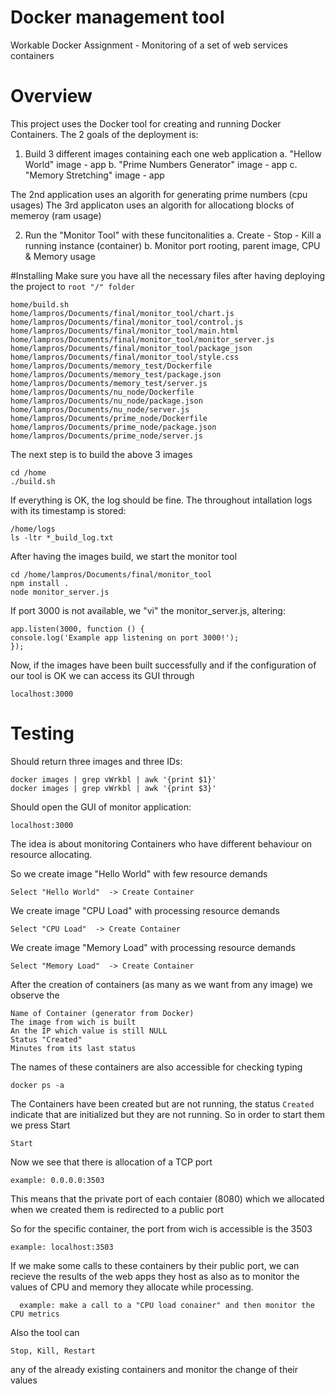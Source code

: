 # Docker management tool
Workable Docker Assignment - Monitoring of a set of web services containers

# Overview
This project uses the Docker tool for creating and running Docker Containers.
The 2 goals of the deployment is:

1. Build 3 different images containing each one web application
  a. "Hellow World" image - app
  b. "Prime Numbers Generator" image - app
  c. "Memory Stretching" image - app

The 2nd application uses an algorith for generating prime numbers (cpu usages)
The 3rd applicaton uses an algorith for allocationg blocks of memeroy (ram usage)

2. Run the "Monitor Tool" with these funcitonalities
  a. Create - Stop - Kill a running instance (container)
  b. Monitor port rooting, parent image, CPU & Memory usage

#Installing
Make sure you have all the necessary files after having deploying the project to `root "/" folder`

    home/build.sh
    home/lampros/Documents/final/monitor_tool/chart.js
    home/lampros/Documents/final/monitor_tool/control.js
    home/lampros/Documents/final/monitor_tool/main.html
    home/lampros/Documents/final/monitor_tool/monitor_server.js
    home/lampros/Documents/final/monitor_tool/package_json
    home/lampros/Documents/final/monitor_tool/style.css
    home/lampros/Documents/memory_test/Dockerfile
    home/lampros/Documents/memory_test/package.json
    home/lampros/Documents/memory_test/server.js
    home/lampros/Documents/nu_node/Dockerfile
    home/lampros/Documents/nu_node/package.json
    home/lampros/Documents/nu_node/server.js
    home/lampros/Documents/prime_node/Dockerfile
    home/lampros/Documents/prime_node/package.json
    home/lampros/Documents/prime_node/server.js

The next step is to build the above 3 images

    cd /home
    ./build.sh
    
If everything is OK, the log should be fine. The throughout intallation logs with its timestamp is stored:

    /home/logs
    ls -ltr *_build_log.txt
    
After having the images build, we start the monitor tool

    cd /home/lampros/Documents/final/monitor_tool
    npm install .
    node monitor_server.js
    
If port 3000 is not available, we "vi" the monitor_server.js, altering:

    app.listen(3000, function () {
    console.log('Example app listening on port 3000!');
    });
    
Now, if the images have been built successfully and if the configuration of our tool is OK
we can access its GUI through

    localhost:3000
    
# Testing

Should return three images and three IDs:

    docker images | grep vWrkbl | awk '{print $1}'
    docker images | grep vWrkbl | awk '{print $3}'

Should open the GUI of monitor application:

    localhost:3000
    
The idea is about monitoring Containers who have different behaviour on resource allocating. 

So we create image "Hello World" with few resource demands
    
    Select "Hello World"  -> Create Container
    
We create image "CPU Load" with processing resource demands

    Select "CPU Load"  -> Create Container
    
We create image "Memory Load" with processing resource demands

    Select "Memory Load"  -> Create Container
    

After the creation of containers (as many as we want from any image) we observe the 

    Name of Container (generator from Docker)
    The image from wich is built
    An the IP which value is still NULL
    Status "Created"
    Minutes from its last status

The names of these containers are also accessible for checking typing

    docker ps -a

The Containers have been created but are not running, the status `Created` indicate that are initialized but they are not running.
So in order to start them we press Start

    Start
    
Now we see that there is allocation of a TCP port 

    example: 0.0.0.0:3503
    
This means that the private port of each contaier (8080) which we allocated when we created them is redirected to a public port

So for the specific container, the port from wich is accessible is the 3503

    example: localhost:3503
    
If we make some calls to these containers by their public port, we can recieve the results of the web apps they host as also as to monitor the values of CPU and memory they allocate while processing.

      example: make a call to a "CPU load conainer" and then monitor the CPU metrics
    
Also the tool can

    Stop, Kill, Restart 
    
any of the already existing containers and monitor the change of their values


